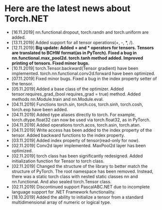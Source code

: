 # Here are the latest news about Torch.NET

* [16.11.2019] nn.functional.dropout, torch.randn and torch.uniform are added.
* [13.11.2019] Added support for all tensor operations(+, -, *, /).
* [12.11.2019] **Big update: Added + and * operators for tensors. Tensors are translated to BCHW format(as in PyTorch). Fixed a bug in nn.functional.max_pool2d. torch.tanh method added. Improved printing of tensors. Fixed minor bugs.**
* [10.11.2019] torch.Tensor.backward(Tensor gradient) have been implemented. torch.nn.functional.conv2d.forward have been optimized.
* [07.11.2019] Fixed minor bugs. Fixed a bug in the index property setter of the tensor.
* [05.11.2019] Added a base class of the optimizer. Added tensor.requires_grad_(bool requires_grad = true) method. Added methods nn.Module.train and nn.Module.eval.
* [04.11.2019] Functions torch.sin, torch.cos, torch.sinh, torch.cosh, torch.exp have been added.
* [04.11.2019] Added type aliases directly to torch. For example, torch.dtype.float32 can now be used via torch.float32, as in PyTorch.
* [04.11.2019] Added operations torch.acos, torch.asin, torch.atan.
* [04.11.2019] Write access has been added to the index property of the tensor. Added backward functions to the index property.
* [03.11.2019] Added index property of tensor(read-only for now).
* [02.11.2019] Conv2d layer implemented. MaxPool2d layer has been optimized.
* [02.11.2019] torch class has been significantly redesigned. Added initialization function for Tensor to torch class.
* [02.11.2019] Changed the structure of the library to better match the structure of PyTorch. The root namespace has been removed. Instead, there was a static torch class with nested static classes nn and nn.functional. And also sealed torch.Tensor class.
* [02.11.2019] Discontinued support PascalABC.NET due to incomplete language support for .NET Framework functionality.
* [18.10.2019] Added the ability to initialize a tensor from a standard multidimensional array of numeric or logical type.
